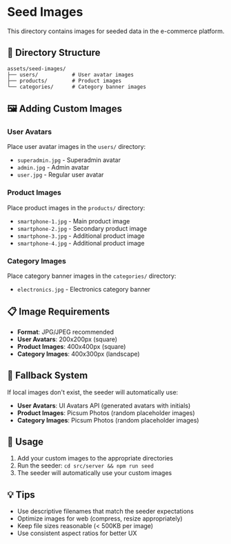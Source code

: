 # Seed Images

This directory contains images for seeded data in the e-commerce platform.

## 📁 Directory Structure

```
assets/seed-images/
├── users/           # User avatar images
├── products/        # Product images
└── categories/      # Category banner images
```

## 🖼️ Adding Custom Images

### **User Avatars**

Place user avatar images in the `users/` directory:

- `superadmin.jpg` - Superadmin avatar
- `admin.jpg` - Admin avatar
- `user.jpg` - Regular user avatar

### **Product Images**

Place product images in the `products/` directory:

- `smartphone-1.jpg` - Main product image
- `smartphone-2.jpg` - Secondary product image
- `smartphone-3.jpg` - Additional product image
- `smartphone-4.jpg` - Additional product image

### **Category Images**

Place category banner images in the `categories/` directory:

- `electronics.jpg` - Electronics category banner

## 📋 Image Requirements

- **Format**: JPG/JPEG recommended
- **User Avatars**: 200x200px (square)
- **Product Images**: 400x400px (square)
- **Category Images**: 400x300px (landscape)

## 🔄 Fallback System

If local images don't exist, the seeder will automatically use:

- **User Avatars**: UI Avatars API (generated avatars with initials)
- **Product Images**: Picsum Photos (random placeholder images)
- **Category Images**: Picsum Photos (random placeholder images)

## 🚀 Usage

1. Add your custom images to the appropriate directories
2. Run the seeder: `cd src/server && npm run seed`
3. The seeder will automatically use your custom images

## 💡 Tips

- Use descriptive filenames that match the seeder expectations
- Optimize images for web (compress, resize appropriately)
- Keep file sizes reasonable (< 500KB per image)
- Use consistent aspect ratios for better UX
